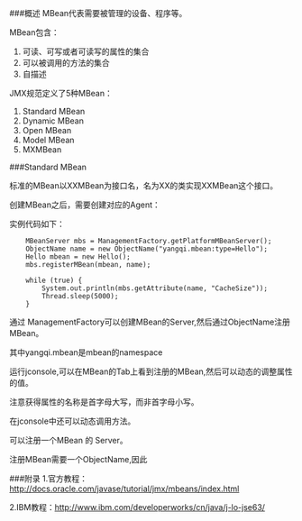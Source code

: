 ###概述
MBean代表需要被管理的设备、程序等。

MBean包含：

1.	可读、可写或者可读写的属性的集合
2.	可以被调用的方法的集合
3.	自描述

JMX规范定义了5种MBean：

1.	Standard MBean
2.	Dynamic MBean
3.	Open MBean
4.	Model MBean
5.	MXMBean


###Standard MBean

标准的MBean以XXMBean为接口名，名为XX的类实现XXMBean这个接口。

创建MBean之后，需要创建对应的Agent：

实例代码如下：

 		MBeanServer mbs = ManagementFactory.getPlatformMBeanServer();
        ObjectName name = new ObjectName("yangqi.mbean:type=Hello");
        Hello mbean = new Hello();
        mbs.registerMBean(mbean, name);

        while (true) {
            System.out.println(mbs.getAttribute(name, "CacheSize"));
            Thread.sleep(5000);
        }
通过 ManagementFactory可以创建MBean的Server,然后通过ObjectName注册MBean。

其中yangqi.mbean是mbean的namespace

运行jconsole,可以在MBean的Tab上看到注册的MBean,然后可以动态的调整属性的值。

注意获得属性的名称是首字母大写，而非首字母小写。

在jconsole中还可以动态调用方法。

	

可以注册一个MBean 的 Server。

注册MBean需要一个ObjectName,因此

###附录
1.官方教程：http://docs.oracle.com/javase/tutorial/jmx/mbeans/index.html

2.IBM教程：http://www.ibm.com/developerworks/cn/java/j-lo-jse63/